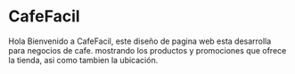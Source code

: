 # CafeFacil
Hola Bienvenido a CafeFacil, este diseño de pagina web esta desarrolla para negocios de cafe.
mostrando los productos y promociones que ofrece la tienda, asi como tambien la ubicación.